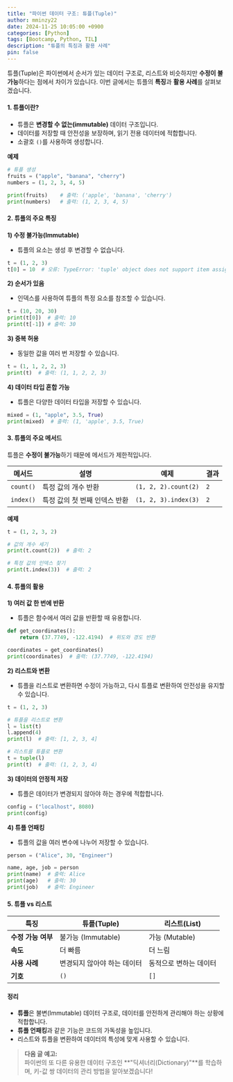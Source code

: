 ```yaml
---
title: "파이썬 데이터 구조: 튜플(Tuple)"
author: mminzy22
date: 2024-11-25 10:05:00 +0900
categories: [Python]
tags: [Bootcamp, Python, TIL]
description: "튜플의 특징과 활용 사례"
pin: false
---
```



튜플(Tuple)은 파이썬에서 순서가 있는 데이터 구조로, 리스트와 비슷하지만 **수정이 불가능**하다는 점에서 차이가 있습니다. 이번 글에서는 튜플의 **특징**과 **활용 사례**를 살펴보겠습니다.


#### 1. 튜플이란?

- 튜플은 **변경할 수 없는(immutable)** 데이터 구조입니다.
- 데이터를 저장할 때 안전성을 보장하며, 읽기 전용 데이터에 적합합니다.
- 소괄호 `()`를 사용하여 생성합니다.

**예제**
```python
# 튜플 생성
fruits = ("apple", "banana", "cherry")
numbers = (1, 2, 3, 4, 5)

print(fruits)    # 출력: ('apple', 'banana', 'cherry')
print(numbers)   # 출력: (1, 2, 3, 4, 5)
```


#### 2. 튜플의 주요 특징

**1) 수정 불가능(Immutable)**  
- 튜플의 요소는 생성 후 변경할 수 없습니다.
```python
t = (1, 2, 3)
t[0] = 10  # 오류: TypeError: 'tuple' object does not support item assignment
```

**2) 순서가 있음**  
- 인덱스를 사용하여 튜플의 특정 요소를 참조할 수 있습니다.
```python
t = (10, 20, 30)
print(t[0])  # 출력: 10
print(t[-1]) # 출력: 30
```

**3) 중복 허용**  
- 동일한 값을 여러 번 저장할 수 있습니다.
```python
t = (1, 1, 2, 2, 3)
print(t)  # 출력: (1, 1, 2, 2, 3)
```

**4) 데이터 타입 혼합 가능**  
- 튜플은 다양한 데이터 타입을 저장할 수 있습니다.
```python
mixed = (1, "apple", 3.5, True)
print(mixed)  # 출력: (1, 'apple', 3.5, True)
```


#### 3. 튜플의 주요 메서드

튜플은 **수정이 불가능**하기 때문에 메서드가 제한적입니다.

| 메서드       | 설명                                   | 예제                        | 결과       |
|--------------|----------------------------------------|-----------------------------|------------|
| `count()`    | 특정 값의 개수 반환                   | `(1, 2, 2).count(2)`        | `2`        |
| `index()`    | 특정 값의 첫 번째 인덱스 반환          | `(1, 2, 3).index(3)`        | `2`        |

**예제**
```python
t = (1, 2, 3, 2)

# 값의 개수 세기
print(t.count(2))  # 출력: 2

# 특정 값의 인덱스 찾기
print(t.index(3))  # 출력: 2
```


#### 4. 튜플의 활용

**1) 여러 값 한 번에 반환**
- 튜플은 함수에서 여러 값을 반환할 때 유용합니다.
```python
def get_coordinates():
    return (37.7749, -122.4194)  # 위도와 경도 반환

coordinates = get_coordinates()
print(coordinates)  # 출력: (37.7749, -122.4194)
```

**2) 리스트와 변환**
- 튜플을 리스트로 변환하면 수정이 가능하고, 다시 튜플로 변환하여 안전성을 유지할 수 있습니다.
```python
t = (1, 2, 3)

# 튜플을 리스트로 변환
l = list(t)
l.append(4)
print(l)  # 출력: [1, 2, 3, 4]

# 리스트를 튜플로 변환
t = tuple(l)
print(t)  # 출력: (1, 2, 3, 4)
```

**3) 데이터의 안정적 저장**
- 튜플은 데이터가 변경되지 않아야 하는 경우에 적합합니다.
```python
config = ("localhost", 8080)
print(config)
```

**4) 튜플 언패킹**
- 튜플의 값을 여러 변수에 나누어 저장할 수 있습니다.
```python
person = ("Alice", 30, "Engineer")

name, age, job = person
print(name)  # 출력: Alice
print(age)   # 출력: 30
print(job)   # 출력: Engineer
```


#### 5. 튜플 vs 리스트

| **특징**              | **튜플(Tuple)**                   | **리스트(List)**             |
|-----------------------|------------------------------------|-----------------------------|
| **수정 가능 여부**      | 불가능 (Immutable)                | 가능 (Mutable)              |
| **속도**              | 더 빠름                           | 더 느림                     |
| **사용 사례**          | 변경되지 않아야 하는 데이터        | 동적으로 변하는 데이터       |
| **기호**              | `()`                              | `[]`                        |


#### 정리

- **튜플**은 불변(Immutable) 데이터 구조로, 데이터를 안전하게 관리해야 하는 상황에 적합합니다.
- **튜플 언패킹**과 같은 기능은 코드의 가독성을 높입니다.
- 리스트와 튜플을 변환하여 데이터의 특성에 맞게 사용할 수 있습니다.

> **다음 글 예고:**  
> 파이썬의 또 다른 유용한 데이터 구조인 **"딕셔너리(Dictionary)"**를 학습하며, 키-값 쌍 데이터의 관리 방법을 알아보겠습니다!
